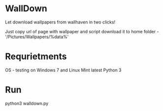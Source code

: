 # WallDown
Let download wallpapers from wallhaven in two clicks!

Just copy url of page with wallpaper and script download it to home folder - '/Pictures/Wallpapers/%data%'
# Requrietments

OS - testing on Windows 7 and Linux Mint latest
Python 3

# Run

python3 walldown.py
